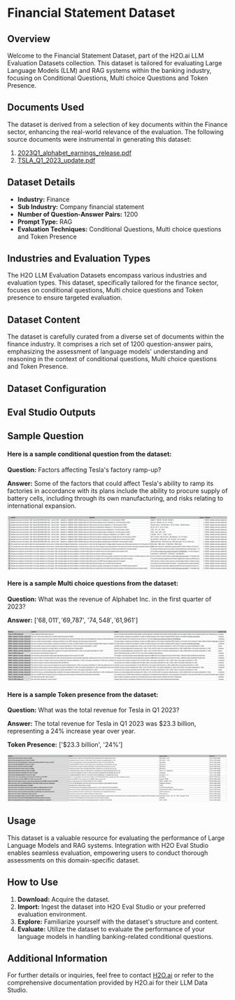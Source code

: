 # Financial Statement Dataset

## Overview
Welcome to the Financial Statement Dataset, part of the H2O.ai LLM Evaluation Datasets collection. This dataset is tailored for evaluating Large Language Models (LLM) and RAG systems within the banking industry, focusing on Conditional Questions, Multi choice Questions and Token Presence.

## Documents Used
The dataset is derived from a selection of key documents within the Finance sector, enhancing the real-world relevance of the evaluation. The following source documents were instrumental in generating this dataset:
1. [2023Q1_alphabet_earnings_release.pdf](https://github.com/h2oai/h2o-evals/blob/4b3a9eba91da49a8c8cafdde9b9272bdea5e6998/catalog/financial_statement_eval/used_documents/doc1.pdf)
2. [TSLA_Q1_2023_update.pdf](https://github.com/h2oai/h2o-evals/blob/4b3a9eba91da49a8c8cafdde9b9272bdea5e6998/catalog/financial_statement_eval/used_documents/TSLA-Q1-2023-Update.pdf)
<!-- 2. [Document Name 2]
3. [Document Name 3] -->

## Dataset Details
- **Industry:** Finance
- **Sub Industry:** Company financial statement
- **Number of Question-Answer Pairs:** 1200
- **Prompt Type:** RAG
- **Evaluation Techniques:** Conditional Questions, Multi choice questions and Token Presence

## Industries and Evaluation Types
The H2O LLM Evaluation Datasets encompass various industries and evaluation types. This dataset, specifically tailored for the finance sector, focuses on conditional questions, Multi choice questions and Token presence to ensure targeted evaluation.

## Dataset Content
The dataset is carefully curated from a diverse set of documents within the finance industry. It comprises a rich set of 1200 question-answer pairs, emphasizing the assessment of language models' understanding and reasoning in the context of conditional questions, Multi choice questions and Token Presence.

## Dataset Configuration 

## Eval Studio Outputs

## Sample Question 
#### Here is a sample conditional question from the dataset:

**Question:** Factors affecting Tesla's factory ramp-up?

**Answer:** Some of the factors that could affect Tesla's ability to ramp its factories in accordance with its plans include the ability to procure supply of battery cells, including through its own manufacturing, and risks relating to international expansion.

![conditional_question_image](https://github.com/h2oai/h2o-evals/blob/2e12107f1b90038a4e5db956c774ee41966ecab9/catalog/financial_statement_eval/screenshots/1.png)


#### Here is a sample Multi choice questions from the dataset:

**Question:** What was the revenue of Alphabet Inc. in the first quarter of 2023?

**Answer:** ['$68,011', '$69,787', '$74,548', '$61,961']

![multi_choice_question_image](https://github.com/h2oai/h2o-evals/blob/2e12107f1b90038a4e5db956c774ee41966ecab9/catalog/financial_statement_eval/screenshots/2.png)

#### Here is a sample Token presence from the dataset:

**Question:** What was the total revenue for Tesla in Q1 2023?

**Answer:** The total revenue for Tesla in Q1 2023 was $23.3 billion, representing a 24% increase year over year.

**Token Presence:**  ['$23.3 billion', '24%']

![token_presence_image](https://github.com/h2oai/h2o-evals/blob/2e12107f1b90038a4e5db956c774ee41966ecab9/catalog/financial_statement_eval/screenshots/3.png)


## Usage
This dataset is a valuable resource for evaluating the performance of Large Language Models and RAG systems. Integration with H2O Eval Studio enables seamless evaluation, empowering users to conduct thorough assessments on this domain-specific dataset.

## How to Use
1. **Download:** Acquire the dataset.
2. **Import:** Ingest the dataset into H2O Eval Studio or your preferred evaluation environment.
3. **Explore:** Familiarize yourself with the dataset's structure and content.
4. **Evaluate:** Utilize the dataset to evaluate the performance of your language models in handling banking-related conditional questions.

## Additional Information
For further details or inquiries, feel free to contact [H2O.ai](https://www.h2o.ai/) or refer to the comprehensive documentation provided by H2O.ai for their LLM Data Studio.